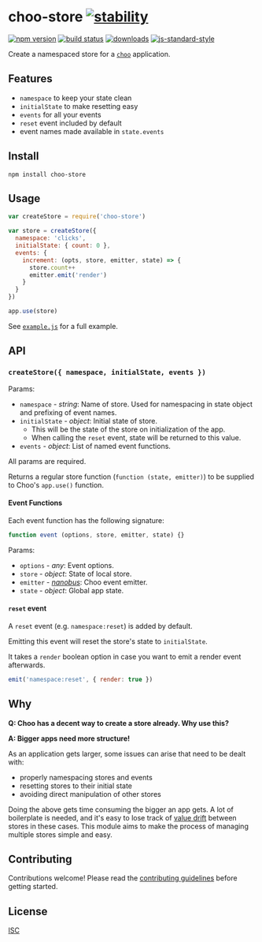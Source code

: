 # choo-store [![stability][0]][1]

[![npm version][2]][3] [![build status][4]][5]
[![downloads][8]][9] [![js-standard-style][10]][11]

Create a namespaced store for a [`choo`](https://github.com/choojs/choo) application.

[0]: https://img.shields.io/badge/stability-experimental-orange.svg?style=flat-square
[1]: https://nodejs.org/api/documentation.html#documentation_stability_index
[2]: https://img.shields.io/npm/v/choo-store.svg?style=flat-square
[3]: https://npmjs.org/package/choo-store
[4]: https://img.shields.io/travis/ungoldman/choo-store/master.svg?style=flat-square
[5]: https://travis-ci.org/ungoldman/choo-store
[8]: http://img.shields.io/npm/dm/choo-store.svg?style=flat-square
[9]: https://npmjs.org/package/choo-store
[10]: https://img.shields.io/badge/code%20style-standard-brightgreen.svg?style=flat-square
[11]: https://github.com/feross/standard

## Features

- `namespace` to keep your state clean
- `initialState` to make resetting easy
- `events` for all your events
- `reset` event included by default
- event names made available in `state.events`

## Install

```
npm install choo-store
```

## Usage

```js
var createStore = require('choo-store')

var store = createStore({
  namespace: 'clicks',
  initialState: { count: 0 },
  events: {
    increment: (opts, store, emitter, state) => {
      store.count++
      emitter.emit('render')
    }
  }
})

app.use(store)
```

See [`example.js`](./example.js) for a full example.

## API

### `createStore({ namespace, initialState, events })`

Params:

- `namespace` - *string*: Name of store. Used for namespacing in state object and prefixing of event names.
- `initialState` - *object*: Initial state of store.
  - This will be the state of the store on initialization of the app.
  - When calling the `reset` event, state will be returned to this value.
- `events` - *object*: List of named event functions.

All params are required.

Returns a regular store function (`function (state, emitter)`) to be supplied to Choo's `app.use()` function.

#### Event Functions

Each event function has the following signature:

```js
function event (options, store, emitter, state) {}
```

Params:

- `options` - *any*: Event options.
- `store` - *object*: State of local store.
- `emitter` - *[nanobus](https://github.com/choojs/nanobus)*: Choo event emitter.
- `state` - *object*: Global app state.

#### `reset` event

A `reset` event (e.g. `namespace:reset`) is added by default.

Emitting this event will reset the store's state to `initialState`.

It takes a `render` boolean option in case you want to emit a render event afterwards.

```js
emit('namespace:reset', { render: true })
```

## Why

**Q: Choo has a decent way to create a store already. Why use this?**

**A: Bigger apps need more structure!**

As an application gets larger, some issues can arise that need to be dealt with:

- properly namespacing stores and events
- resetting stores to their initial state
- avoiding direct manipulation of other stores

Doing the above gets time consuming the bigger an app gets. A lot of boilerplate is needed, and it's easy to lose track of [value drift](https://universalpaperclips.gamepedia.com/Value_Drift) between stores in these cases. This module aims to make the process of managing multiple stores simple and easy.

## Contributing

Contributions welcome! Please read the [contributing guidelines](CONTRIBUTING.md) before getting started.

## License

[ISC](LICENSE.md)
